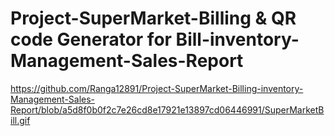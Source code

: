 # Project-SuperMarket-Billing & QR code Generator for Bill-inventory-Management-Sales-Report
https://github.com/Ranga12891/Project-SuperMarket-Billing-inventory-Management-Sales-Report/blob/a5d8f0b0f2c7e26cd8e17921e13897cd06446991/SuperMarketBill.gif
